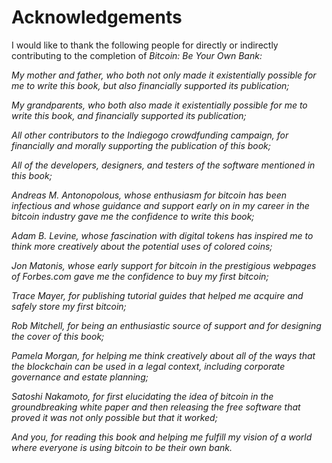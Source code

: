# Acknowledgements

I would like to thank the following people for directly or indirectly contributing to the completion of <i>Bitcoin: Be Your Own Bank:

<i>My mother and father, who both not only made it existentially possible for me to write this book, but also financially supported its publication;  

<i>My grandparents, who both also made it existentially possible for me to write this book, and financially supported its publication;  

<i>All other contributors to the Indiegogo crowdfunding campaign, for financially and morally supporting the publication of this book;  

<i>All of the developers, designers, and testers of the software mentioned in this book;  

<i>Andreas M. Antonopolous, whose enthusiasm for bitcoin has been infectious and whose guidance and support early on in my career in the bitcoin industry gave me the confidence to write this book;  

<i>Adam B. Levine, whose fascination with digital tokens has inspired me to think more creatively about the potential uses of colored coins;  

<i>Jon Matonis, whose early support for bitcoin in the prestigious webpages of Forbes.com gave me the confidence to buy my first bitcoin;  

<i>Trace Mayer, for publishing tutorial guides that helped me acquire and safely store my first bitcoin;  

<i>Rob Mitchell, for being an enthusiastic source of support and for designing the cover of this book;  

<i>Pamela Morgan, for helping me think creatively about all of the ways that the blockchain can be used in a legal context, including corporate governance and estate planning;  

<i>Satoshi Nakamoto, for first elucidating the idea of bitcoin in the groundbreaking white paper and then releasing the free software that proved it was not only possible but that it worked;  

<i>And you, for reading this book and helping me fulfill my vision of a world where everyone is using bitcoin to be their own bank.</i>